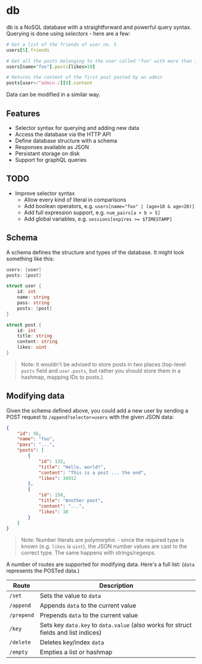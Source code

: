 # db

db is a NoSQL database with a straightforward and powerful query syntax. Querying is done using _selectors_ - here are a few:

```ruby
# Get a list of the friends of user no. 5
users[5].friends

# Get all the posts belonging to the user called "foo" with more than 10 likes
users[name="foo"].posts[likes>10]

# Returns the content of the first post posted by an admin
posts[user~/^admin-/][0].content
```

Data can be modified in a similar way.

## Features

 - Selector syntax for querying and adding new data
 - Access the database via the HTTP API
 - Define database structure with a schema
 - Responses available as JSON
 - Persistant storage on disk
 - Support for graphQL queries

## TODO

 - Improve selector syntax
    - Allow every kind of literal in comparisons
    - Add boolean operators, e.g. `users[name="foo" | (age>10 & age<20)]`
    - Add full expression support, e.g. `num_pairs[a + b > 5]`
    - Add global variables, e.g. `sessions[expires >= $TIMESTAMP]`

## Schema

A schema defines the structure and types of the database. It might look something like this:

```go
users: [user]
posts: [post]

struct user {
    id: int
    name: string
    pass: string
    posts: [post]
}

struct post {
    id: int
    title: string
    content: string
    likes: uint
}
```

> Note: it wouldn't be advised to store posts in two places (top-level `posts` field and `user.posts`, but rather you should store them in a hashmap, mapping IDs to posts.)

## Modifying data

Given the schema defined above, you could add a new user by sending a POST request to `/append?selector=users` with the given JSON data:

```json
{
    "id": 56,
    "name": "foo",
    "pass": "...",
    "posts": [
        {
            "id": 132,
            "title": "Hello, world!",
            "content": "This is a post ... the end",
            "likes": 34912
        },
        {
            "id": 158,
            "title": "Another post",
            "content": "...",
            "likes": 10
        }
    ]
}
```

> Note: Number literals are polymorphic - since the required type is known (e.g. `likes` is `uint`), the JSON number values are cast to the correct type. The same happens with strings/regexps.

A number of routes are supported for modifying data. Here's a full list: (`data` represents the POSTed data.)

Route        | Description
-------------|---------------------------------------------
`/set`       | Sets the value to `data`
`/append`    | Appends `data` to the current value
`/prepend`   | Prepends `data` to the current value
`/key`       | Sets key `data.key` to `data.value` (also works for struct fields and list indices)
`/delete`    | Deletes key/index `data`
`/empty`     | Empties a list or hashmap